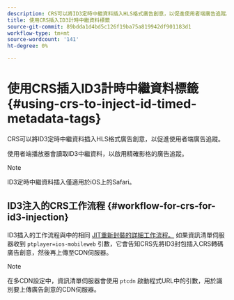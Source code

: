 ```yaml
---
description: CRS可以將ID3定時中繼資料插入HLS格式廣告創意，以促進使用者端廣告追蹤。
title: 使用CRS插入ID3計時中繼資料標籤
source-git-commit: 89bdda1d4bd5c126f19ba75a819942df901183d1
workflow-type: tm+mt
source-wordcount: '141'
ht-degree: 0%

---
```



# 使用CRS插入ID3計時中繼資料標籤 {#using-crs-to-inject-id-timed-metadata-tags}

CRS可以將ID3定時中繼資料插入HLS格式廣告創意，以促進使用者端廣告追蹤。

使用者端播放器會讀取ID3中繼資料，以啟用精確影格的廣告追蹤。

>[!NOTE]
>
>ID3定時中繼資料插入僅適用於iOS上的Safari。

## ID3注入的CRS工作流程 {#workflow-for-crs-for-id3-injection}

ID3插入的工作流程與中的相同 [JIT重新封裝的詳細工作流程。](../~old-creative-repackaging-service/jit-repackage.md) 如果資訊清單伺服器收到 `ptplayer=ios-mobileweb` 引數，它會告知CRS先將ID3封包插入CRS轉碼廣告創意，然後再上傳至CDN伺服器。

>[!NOTE]
>
>在多CDN設定中，資訊清單伺服器會使用 `ptcdn` 啟動程式URL中的引數，用於識別要上傳廣告創意的CDN伺服器。